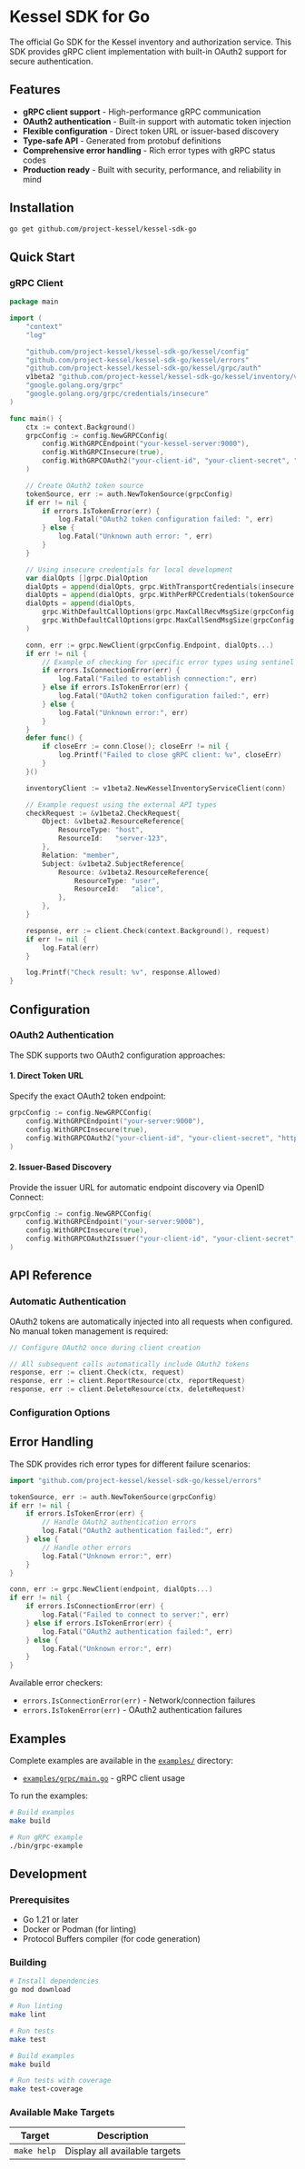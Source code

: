 # Kessel SDK for Go

The official Go SDK for the Kessel inventory and authorization service. This SDK provides gRPC client implementation with built-in OAuth2 support for secure authentication.

## Features

- **gRPC client support** - High-performance gRPC communication
- **OAuth2 authentication** - Built-in support with automatic token injection
- **Flexible configuration** - Direct token URL or issuer-based discovery
- **Type-safe API** - Generated from protobuf definitions
- **Comprehensive error handling** - Rich error types with gRPC status codes
- **Production ready** - Built with security, performance, and reliability in mind

## Installation

```bash
go get github.com/project-kessel/kessel-sdk-go
```

## Quick Start

### gRPC Client

```go
package main

import (
    "context"
    "log"

    "github.com/project-kessel/kessel-sdk-go/kessel/config"
    "github.com/project-kessel/kessel-sdk-go/kessel/errors"
    "github.com/project-kessel/kessel-sdk-go/kessel/grpc/auth"
    v1beta2 "github.com/project-kessel/kessel-sdk-go/kessel/inventory/v1beta2"
    "google.golang.org/grpc"
    "google.golang.org/grpc/credentials/insecure"
)

func main() {
    ctx := context.Background()
    grpcConfig := config.NewGRPCConfig(
		config.WithGRPCEndpoint("your-kessel-server:9000"),
		config.WithGRPCInsecure(true),
		config.WithGRPCOAuth2("your-client-id", "your-client-secret", "https://your-auth-server/token"),
	)

    // Create OAuth2 token source
    tokenSource, err := auth.NewTokenSource(grpcConfig)
    if err != nil {
        if errors.IsTokenError(err) {
            log.Fatal("OAuth2 token configuration failed: ", err)
        } else {
            log.Fatal("Unknown auth error: ", err)
        }
    }

    // Using insecure credentials for local development
    var dialOpts []grpc.DialOption
    dialOpts = append(dialOpts, grpc.WithTransportCredentials(insecure.NewCredentials()))
    dialOpts = append(dialOpts, grpc.WithPerRPCCredentials(tokenSource.GetInsecureGRPCCredentials()))
    dialOpts = append(dialOpts,
        grpc.WithDefaultCallOptions(grpc.MaxCallRecvMsgSize(grpcConfig.MaxReceiveMessageSize)),
        grpc.WithDefaultCallOptions(grpc.MaxCallSendMsgSize(grpcConfig.MaxSendMessageSize)),
    )

    conn, err := grpc.NewClient(grpcConfig.Endpoint, dialOpts...)
    if err != nil {
        // Example of checking for specific error types using sentinel errors
        if errors.IsConnectionError(err) {
            log.Fatal("Failed to establish connection:", err)
        } else if errors.IsTokenError(err) {
            log.Fatal("OAuth2 token configuration failed:", err)
        } else {
            log.Fatal("Unknown error:", err)
        }
    }
    defer func() {
        if closeErr := conn.Close(); closeErr != nil {
            log.Printf("Failed to close gRPC client: %v", closeErr)
        }
    }()

    inventoryClient := v1beta2.NewKesselInventoryServiceClient(conn)

    // Example request using the external API types
    checkRequest := &v1beta2.CheckRequest{
        Object: &v1beta2.ResourceReference{
            ResourceType: "host",
            ResourceId:   "server-123",
        },
        Relation: "member",
        Subject: &v1beta2.SubjectReference{
            Resource: &v1beta2.ResourceReference{
                ResourceType: "user",
                ResourceId:   "alice",
            },
        },
    }

    response, err := client.Check(context.Background(), request)
    if err != nil {
        log.Fatal(err)
    }

    log.Printf("Check result: %v", response.Allowed)
}
```

## Configuration

### OAuth2 Authentication

The SDK supports two OAuth2 configuration approaches:

#### 1. Direct Token URL

Specify the exact OAuth2 token endpoint:

```go
grpcConfig := config.NewGRPCConfig(
    config.WithGRPCEndpoint("your-server:9000"),
    config.WithGRPCInsecure(true),
    config.WithGRPCOAuth2("your-client-id", "your-client-secret", "https://keycloak.example.com/realms/your-realm/protocol/openid-connect/token"),
)
```

#### 2. Issuer-Based Discovery

Provide the issuer URL for automatic endpoint discovery via OpenID Connect:

```go
grpcConfig := config.NewGRPCConfig(
    config.WithGRPCEndpoint("your-server:9000"),
    config.WithGRPCInsecure(true),
    config.WithGRPCOAuth2Issuer("your-client-id", "your-client-secret", "http://localhost:8085/realms/redhat-external"),
)
```

## API Reference

### Automatic Authentication

OAuth2 tokens are automatically injected into all requests when configured. No manual token management is required:

```go
// Configure OAuth2 once during client creation

// All subsequent calls automatically include OAuth2 tokens
response, err := client.Check(ctx, request)
response, err := client.ReportResource(ctx, reportRequest)
response, err := client.DeleteResource(ctx, deleteRequest)
```

### Configuration Options

## Error Handling

The SDK provides rich error types for different failure scenarios:

```go
import "github.com/project-kessel/kessel-sdk-go/kessel/errors"

tokenSource, err := auth.NewTokenSource(grpcConfig)
if err != nil {
    if errors.IsTokenError(err) {
        // Handle OAuth2 authentication errors
        log.Fatal("OAuth2 authentication failed:", err)
    } else {
        // Handle other errors
        log.Fatal("Unknown error:", err)
    }
}

conn, err := grpc.NewClient(endpoint, dialOpts...)
if err != nil {
    if errors.IsConnectionError(err) {
        log.Fatal("Failed to connect to server:", err)
    } else if errors.IsTokenError(err) {
        log.Fatal("OAuth2 authentication failed:", err)
    } else {
        log.Fatal("Unknown error:", err)
    }
}
```

Available error checkers:
- `errors.IsConnectionError(err)` - Network/connection failures
- `errors.IsTokenError(err)` - OAuth2 authentication failures

## Examples

Complete examples are available in the [`examples/`](./examples/) directory:

- [`examples/grpc/main.go`](./examples/grpc/main.go) - gRPC client usage

To run the examples:

```bash
# Build examples
make build

# Run gRPC example
./bin/grpc-example
```

## Development

### Prerequisites

- Go 1.21 or later
- Docker or Podman (for linting)
- Protocol Buffers compiler (for code generation)

### Building

```bash
# Install dependencies
go mod download

# Run linting
make lint

# Run tests
make test

# Build examples
make build

# Run tests with coverage
make test-coverage
```

### Available Make Targets

| Target | Description |
|--------|-------------|
| `make help` | Display all available targets |
